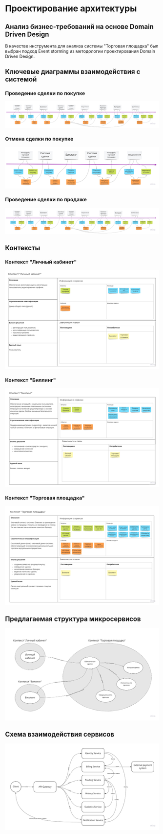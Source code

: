 # Проектирование архитектуры

## Анализ бизнес-требований на основе Domain Driven Design

В качестве инструмента для анализа системы "Торговая площадка" был выбран подход Event storming из
методологии проектирования Domain Driven Design.

## Ключевые диаграммы взаимодействия с системой

### Проведение сделки по покупке

![Сделка по покупке](images/ddd-purchase-order.jpg)

### Отмена сделки по покупке

![Отмена сделки по покупке](images/ddd-purchase-order-cancel.jpg)

### Проведение сделки по продаже

![Сделка по продаже](images/ddd-sale-order.jpg)

## Контексты

### Контекст "Личный кабинет"

![Личный кабинет](images/context-identity.jpg)

### Контекст "Биллинг"

![Биллинг](images/context-billing.jpg)

### Контекст "Торговая площадка"

![Торговая площадка](images/context-marketplace.jpg)

## Предлагаемая структура микросервисов

![Структура микросервисов](images/microservice-map-v1.jpg)

## Схема взаимодействия сервисов

![Схема взаимодействия сервисов](images/microservice-scheme.jpg)
